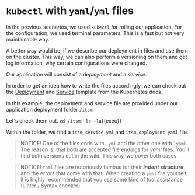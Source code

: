 # `kubectl` with `yaml`/`yml` files 

In the previous scenarios, we used `kubectl` for rolling our application. For the configuration, we used terminal parameters. This is a fast but not very maintainable way. 

A better way would be, if we describe our deployment in files and use them on the cluster. This way, we can also perform a versioning on them and get log information, why certain configurations were changed.

Our application will consist of a *deployment* and a *service*.

In order to get an idea how to write the files accordingly, we can check out the [Deployment](https://kubernetes.io/docs/concepts/workloads/controllers/deployment/) and [Service](https://kubernetes.io/docs/concepts/services-networking/service/) template from the Kubernetes docs.

In this example, the deployment and service file are provided under our application deployment folder `/itsm`.

Let's check them out.
`cd /itsm; ls -la`{{exec}}

Within the folder, we find a `itsm_service.yml` and `itsm_deployment.yaml` file.

>NOTICE! One of the files ends with `.yml` and the other one with `.yaml`. The reason is, that both are accepted file endings for *yaml* files. You'll find both versions out in the wild. This way, we cover both cases.

>NOTICE!  `Yaml` files are notoriously famous for their ***indent structure*** and the errors that come with that. When creating a `yaml` file yourself, it is highly recommended that you use some kind of tool assistance (Linter / Syntax checker).
